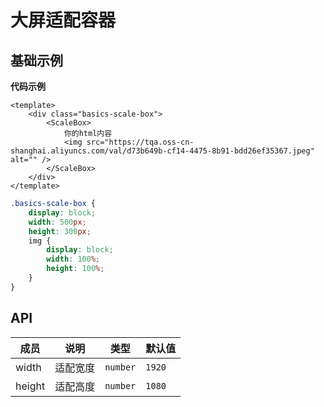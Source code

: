 <!--
 * @Author: jack.hai
 * @Date: 2024-05-16 16:35:05
 * @LastEditTime: 2024-05-23 10:10:30
 * @Description: 
-->
# 大屏适配容器

## 基础示例
<BqBasicsScaleBox/>

**代码示例**

```vue
<template>
    <div class="basics-scale-box">
        <ScaleBox>
            你的html内容
            <img src="https://tqa.oss-cn-shanghai.aliyuncs.com/val/d73b649b-cf14-4475-8b91-bdd26ef35367.jpeg" alt="" />
        </ScaleBox>
    </div>
</template>
```
```scss
.basics-scale-box {
    display: block;
    width: 500px;
    height: 300px;
    img {
        display: block;
        width: 100%;
        height: 100%;
    }
}
```

## API

| 成员      | 说明 | 类型 | 默认值| 
| ----------- | ----------- |--------------|----| 
| width      | 适配宽度   |``` number ``` | ```1920```| 
| height   | 适配高度      |``` number ```| ```1080``` | 
